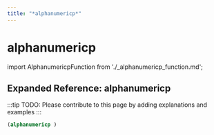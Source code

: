 ```yaml
---
title: "*alphanumericp*"
---
```


# alphanumericp

import AlphanumericpFunction from './_alphanumericp_function.md';

<AlphanumericpFunction />

## Expanded Reference: alphanumericp

:::tip
TODO: Please contribute to this page by adding explanations and examples
:::

```lisp
(alphanumericp )
```
